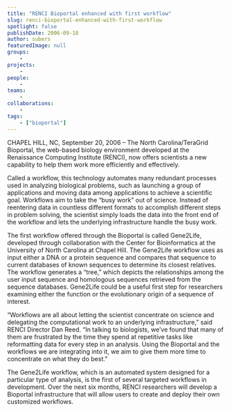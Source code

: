```yaml
---
title: "RENCI Bioportal enhanced with first workflow"
slug: renci-bioportal-enhanced-with-first-workflow
spotlight: false
publishDate: 2006-09-18
author: subers
featuredImage: null
groups:
    - 
projects:
    - 
people:
    - 
teams: 
    - 
collaborations:
    - 
tags:
    - ["bioportal"]
---
```

CHAPEL HILL, NC, September 20, 2006 – The North Carolina/TeraGrid Bioportal, the web-based biology environment developed at the Renaissance Computing Institute (RENCI), now offers scientists a new capability to help them work more efficiently and effectively. <!--more-->

Called a workflow, this technology automates many redundant processes used in analyzing biological problems, such as launching a group of applications and moving data among applications to achieve a scientific goal. Workflows aim to take the “busy work” out of science. Instead of reentering data in countless different formats to accomplish different steps in problem solving, the scientist simply loads the data into the front end of the workflow and lets the underlying infrastructure handle the busy work.

The first workflow offered through the Bioportal is called Gene2Life, developed through collaboration with the Center for Bioinformatics at the University of North Carolina at Chapel Hill. The Gene2Life workflow uses as input either a DNA or a protein sequence and compares that sequence to current databases of known sequences to determine its closest relatives. The workflow generates a “tree,” which depicts the relationships among the user input sequence and homologous sequences retrieved from the sequence databases. Gene2Life could be a useful first step for researchers examining either the function or the evolutionary origin of a sequence of interest.

“Workflows are all about letting the scientist concentrate on science and delegating the computational work to an underlying infrastructure,” said RENCI Director Dan Reed. “In talking to biologists, we’ve found that many of them are frustrated by the time they spend at repetitive tasks like reformatting data for every step in an analysis. Using the Bioportal and the workflows we are integrating into it, we aim to give them more time to concentrate on what they do best.”

The Gene2Life workflow, which is an automated system designed for a particular type of analysis, is the first of several targeted workflows in development. Over the next six months, RENCI researchers will develop a Bioportal infrastructure that will allow users to create and deploy their own customized workflows.
